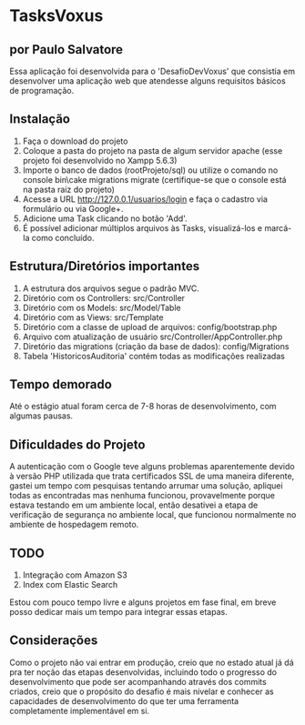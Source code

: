 # TasksVoxus
## por Paulo Salvatore

Essa aplicação foi desenvolvida para o 'DesafioDevVoxus' que consistia em desenvolver uma aplicação web que atendesse alguns requisitos básicos de programação.

## Instalação

1. Faça o download do projeto
2. Coloque a pasta do projeto na pasta de algum servidor apache (esse projeto foi desenvolvido no Xampp 5.6.3)
3. Importe o banco de dados (rootProjeto/sql) ou utilize o comando no console bin\cake migrations migrate (certifique-se que o console está na pasta raiz do projeto)
4. Acesse a URL http://127.0.0.1/usuarios/login e faça o cadastro via formulário ou via Google+.
5. Adicione uma Task clicando no botão 'Add'.
6. É possível adicionar múltiplos arquivos às Tasks, visualizá-los e marcá-la como concluído.

## Estrutura/Diretórios importantes

1. A estrutura dos arquivos segue o padrão MVC.
2. Diretório com os Controllers: src/Controller
3. Diretório com os Models: src/Model/Table
4. Diretório com as Views: src/Template
5. Diretório com a classe de upload de arquivos: config/bootstrap.php
6. Arquivo com atualização de usuário src/Controller/AppController.php
7. Diretório das migrations (criação da base de dados): config/Migrations
8. Tabela 'HistoricosAuditoria' contém todas as modificações realizadas

## Tempo demorado

Até o estágio atual foram cerca de 7-8 horas de desenvolvimento, com algumas pausas.

## Dificuldades do Projeto

A autenticação com o Google teve alguns problemas aparentemente devido à versão PHP utilizada que trata certificados SSL de uma maneira diferente, gastei um tempo com pesquisas tentando arrumar uma solução, apliquei todas as encontradas mas nenhuma funcionou, provavelmente porque estava testando em um ambiente local, então desativei a etapa de verificação de segurança no ambiente local, que funcionou normalmente no ambiente de hospedagem remoto.

## TODO

1. Integração com Amazon S3
2. Index com Elastic Search

Estou com pouco tempo livre e alguns projetos em fase final, em breve posso dedicar mais um tempo para integrar essas etapas.

## Considerações

Como o projeto não vai entrar em produção, creio que no estado atual já dá pra ter noção das etapas desenvolvidas, incluindo todo o progresso do desenvolvimento que pode ser acompanhando através dos commits criados, creio que o propósito do desafio é mais nivelar e conhecer as capacidades de desenvolvimento do que ter uma ferramenta completamente implementável em si.

